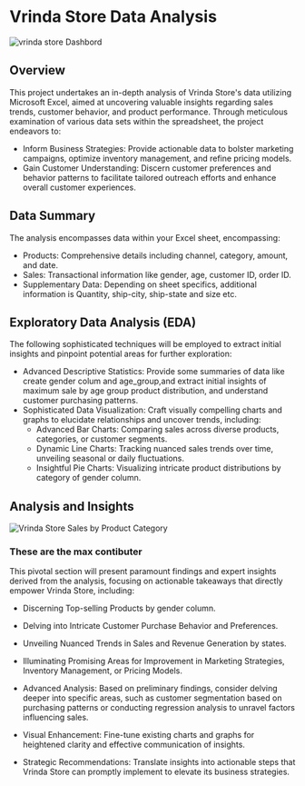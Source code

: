 # Vrinda Store Data Analysis

![vrinda store Dashbord](https://imgur.com/N7BUbRF)

## Overview

This project undertakes an in-depth analysis of Vrinda Store's data utilizing Microsoft Excel, aimed at uncovering valuable insights regarding sales trends, customer behavior, and product performance. Through meticulous examination of various data sets within the spreadsheet, the project endeavors to:

- Inform Business Strategies: Provide actionable data to bolster marketing campaigns, optimize inventory management, and refine pricing models.
- Gain Customer Understanding: Discern customer preferences and behavior patterns to facilitate tailored outreach efforts and enhance overall customer experiences.

## Data Summary

The analysis encompasses data within your Excel sheet, encompassing:

- Products: Comprehensive details including channel, category, amount, and date.
- Sales: Transactional information like gender, age, customer ID, order ID.
- Supplementary Data: Depending on sheet specifics, additional information is Quantity, ship-city, ship-state and size etc.

## Exploratory Data Analysis (EDA)

The following sophisticated techniques will be employed to extract initial insights and pinpoint potential areas for further exploration:

- Advanced Descriptive Statistics: Provide some summaries of data like create gender colum and age_group,and extract initial insights of maximum sale by age group product distribution, and understand customer purchasing patterns.
- Sophisticated Data Visualization: Craft visually compelling charts and graphs to elucidate relationships and uncover trends, including:
    - Advanced Bar Charts: Comparing sales across diverse products, categories, or customer segments.
    - Dynamic Line Charts: Tracking nuanced sales trends over time, unveiling seasonal or daily fluctuations.
    - Insightful Pie Charts: Visualizing intricate product distributions by category of gender column.

## Analysis and Insights

![Vrinda Store Sales by Product Category](https://i.imgur.com/your_image_id.png)
### These are the max contibuter

This pivotal section will present paramount findings and expert insights derived from the analysis, focusing on actionable takeaways that directly empower Vrinda Store, including:

- Discerning Top-selling Products by gender column.
- Delving into Intricate Customer Purchase Behavior and Preferences.
- Unveiling Nuanced Trends in Sales and Revenue Generation by states.
- Illuminating Promising Areas for Improvement in Marketing Strategies, Inventory Management, or Pricing Models.

- Advanced Analysis: Based on preliminary findings, consider delving deeper into specific areas, such as customer segmentation based on purchasing patterns or conducting regression analysis to unravel factors influencing sales.
- Visual Enhancement: Fine-tune existing charts and graphs for heightened clarity and effective communication of insights.
- Strategic Recommendations: Translate insights into actionable steps that Vrinda Store can promptly implement to elevate its business strategies.
